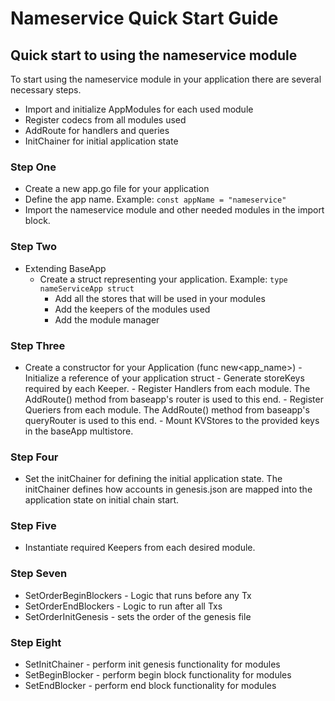 # Nameservice Quick Start Guide

## Quick start to using the nameservice module

To start using the nameservice module in your
application there are several necessary steps.

 - Import and initialize AppModules for each used module
 - Register codecs from all modules used
 - AddRoute for handlers and queries
 - InitChainer for initial application state

### Step One

 - Create a new app.go file for your application
 - Define the app name. Example: `const appName = "nameservice"`
 - Import the nameservice module and other needed modules in the import block.

### Step Two
 - Extending BaseApp
     + Create a struct representing your application. Example: `type nameServiceApp struct`
	     * Add all the stores that will be used in your modules
		 * Add the keepers of the modules used
		 * Add the module manager

### Step Three
 - Create a  constructor for your Application (func new<app_name>)
		- Initialize a reference of your application struct
		- Generate storeKeys required by each Keeper.
		- Register Handlers from each module. The AddRoute() method from baseapp's router is used to this end.
		- Register Queriers from each module. The AddRoute() method from baseapp's queryRouter is used to this end.
		- Mount KVStores to the provided keys in the baseApp multistore.

### Step Four
 - Set the initChainer for defining the initial application state. The initChainer defines how accounts in genesis.json are mapped into the application state on initial chain start.

### Step Five
 - Instantiate required Keepers from each desired module.

### Step Seven
 - SetOrderBeginBlockers - Logic that runs before any Tx
 - SetOrderEndBlockers - Logic to run after all Txs
 - SetOrderInitGenesis - sets the order of the genesis file

### Step Eight
 - SetInitChainer - perform init genesis functionality for modules
 - SetBeginBlocker - perform begin block functionality for modules
 - SetEndBlocker - perform end block functionality for modules
